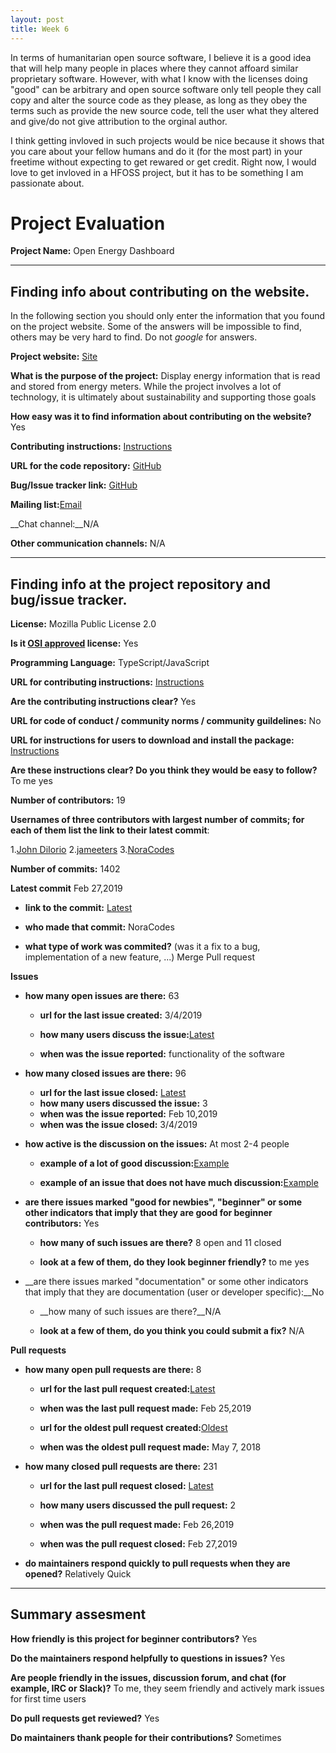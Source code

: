 ```yaml
---
layout: post
title: Week 6
---
```


In terms of humanitarian open source software, I believe it is a good idea that will help many people in places where they cannot affoard similar proprietary software. However, with what I know with the licenses doing "good" can be arbitrary and open source software only tell people they call copy and alter the source code as they please, as long as they obey the terms such as provide the new source code, tell the user what they altered and give/do not give attribution to the orginal author.  

I think getting invloved in such projects would be nice because it shows that you care about your fellow humans and do it (for the most part) in your freetime without expecting to get rewared or get credit. Right now, I would love to get invloved in a HFOSS project, but it has to be something I am passionate about.

# Project Evaluation 



__Project Name:__  Open Energy Dashboard


---

## Finding info about contributing on the website.

In the following section you should only enter the information that you
found on the project website. Some of the answers will be impossible to find, others
may be very hard to find. Do not _google_ for answers.

__Project website:__ [Site](https://openenergydashboard.github.io/index.html)


__What is the purpose of the project:__ Display energy information that is read and stored from energy meters. While the project involves a lot of technology, it is ultimately about sustainability and supporting those goals


__How easy was it to find information about contributing on the website?__ Yes


__Contributing instructions:__ [Instructions](https://openenergydashboard.github.io/involved.html)

__URL for the code repository:__ [GitHub](https://github.com/OpenEnergyDashboard/OED)

__Bug/Issue tracker link:__ [GitHub](https://github.com/OpenEnergyDashboard/OED/issues)

__Mailing list:__[Email](oed@beloit.edu)

__Chat channel:__N/A

__Other communication channels:__ N/A


---

## Finding info at the project repository and bug/issue tracker.

__License:__ Mozilla Public License 2.0

__Is it [OSI approved](https://opensource.org/licenses/alphabetical) license:__ Yes

__Programming Language:__ TypeScript/JavaScript

__URL for contributing instructions:__ [Instructions](https://docs.google.com/forms/d/e/1FAIpQLSfdHQ5OjSyncmRyOxjJoivmjO9dN60AAbxC-1G6EFuo4g-mTA/viewform?c=0&w=1)

__Are the contributing instructions clear?__ Yes


__URL for code of conduct / community norms / community guildelines:__ No

__URL for instructions for users to download and install the package:__ [Instructions](https://github.com/OpenEnergyDashboard/OED/blob/development/CONTRIBUTING.md)


__Are these instructions clear? Do you think they would be easy to follow?__ To me yes

__Number of contributors:__ 19


__Usernames of three contributors with largest number of commits; for
each of them list the link to their latest commit__:

1.[John DiIorio](https://github.com/OpenEnergyDashboard/OED/commit/29e240a1045e81f94eb740cd96bb037cea77713d)
2.[jameeters](https://github.com/OpenEnergyDashboard/OED/commit/47cb2dca419df364e03fb3af2c738cc561b31c85)
3.[NoraCodes](https://github.com/OpenEnergyDashboard/OED/commit/1e44b4b10184820a4abaad6f8d97eef4626c2b01)


__Number of commits:__ 1402

__Latest commit__ Feb 27,2019

- __link to the commit:__ [Latest](https://github.com/OpenEnergyDashboard/OED/commit/1e44b4b10184820a4abaad6f8d97eef4626c2b01)

- __who made that commit:__ NoraCodes

- __what type of work was commited?__ (was it a fix to a bug, implementation of a new feature, ...) Merge Pull request


__Issues__

- __how many open issues are there:__ 63

    - __url for the last issue created:__ 3/4/2019

    - __how many users discuss the issue:__[Latest](https://github.com/OpenEnergyDashboard/OED/issues/398)
    
    - __when was the issue reported:__ functionality of the software
    

- __how many closed issues are there:__ 96
    - __url for the last issue closed:__ [Latest](https://github.com/OpenEnergyDashboard/OED/issues/384)
    - __how many users discussed the issue:__ 3
    - __when was the issue reported:__ Feb 10,2019
    - __when was the issue closed:__ 3/4/2019

- __how active is the discussion on the issues:__  At most 2-4 people

    - __example of a lot of good discussion:__[Example](https://github.com/OpenEnergyDashboard/OED/issues/378)
    
    - __example of an issue that does not have much discussion:__[Example](https://github.com/OpenEnergyDashboard/OED/issues/345)



- __are there issues marked "good for newbies", "beginner" or some other indicators that imply that they are good for beginner contributors:__ Yes

    - __how many of such issues are there?__ 8 open and 11 closed
    
    - __look at a few of them, do they look beginner friendly?__ to me yes



- __are there issues marked "documentation" or some other indicators that imply that they are documentation (user or developer specific):__No

    - __how many of such issues are there?__N/A
    
    - __look at a few of them, do you think you could submit a fix?__ N/A



__Pull requests__

- __how many open pull requests are there:__ 8

    - __url for the last pull request created:__[Latest](https://github.com/OpenEnergyDashboard/OED/pull/393)
    
    - __when was the last pull request made:__ Feb 25,2019

    - __url for the oldest pull request created:__[Oldest](https://github.com/OpenEnergyDashboard/OED/pull/335)
    
    - __when was the oldest pull request made:__ May 7, 2018

- __how many closed pull requests are there:__ 231

    - __url for the last pull request closed:__ [Latest](https://github.com/OpenEnergyDashboard/OED/pull/395)
    
    - __how many users discussed the pull request:__ 2
    
    - __when was the pull request made:__ Feb 26,2019
    
    - __when was the pull request closed:__ Feb 27,2019
    

- __do maintainers respond quickly to pull requests when they are opened?__ Relatively Quick





---


## Summary assesment
__How friendly is this project for beginner contributors?__ Yes


__Do the maintainers respond helpfully to questions in issues?__ Yes


__Are people friendly in the issues, discussion forum, and chat (for example, IRC or Slack)?__ To me, they seem friendly and actively mark issues for first time users



__Do pull requests get reviewed?__ Yes



__Do maintainers thank people for their contributions?__ Sometimes
